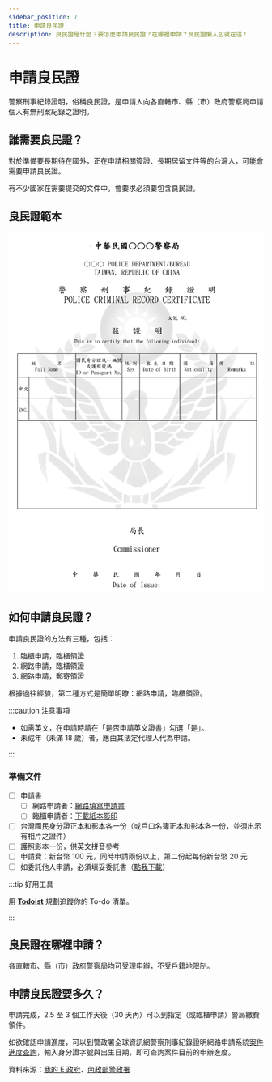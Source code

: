 ```yaml
---
sidebar_position: 7
title: 申請良民證
description: 良民證是什麼？要怎麼申請良民證？在哪裡申請？良民證懶人包就在這！
---
```


# 申請良民證

警察刑事紀錄證明，俗稱良民證，是申請人向各直轄市、縣（市）政府警察局申請個人有無刑案紀錄之證明。

## 誰需要良民證？

對於準備要長期待在國外，正在申請相關簽證、長期居留文件等的台灣人，可能會需要申請良民證。

有不少國家在需要提交的文件中，會要求必須要包含良民證。

## 良民證範本

![良民證範本](./良民證.jpeg)

## 如何申請良民證？

申請良民證的方法有三種，包括：

1. 臨櫃申請，臨櫃領證
2. 網路申請，臨櫃領證
3. 網路申請，郵寄領證

根據過往經驗，第二種方式是簡單明瞭：網路申請，臨櫃領證。

:::caution 注意事項

- 如需英文，在申請時請在「是否申請英文證書」勾選「是」。
- 未成年（未滿 18 歲）者，應由其法定代理人代為申請。

:::

### 準備文件

- [ ] 申請書
   - [ ] 網路申請者：[網路填寫申請書](https://eli.npa.gov.tw/E7WebO/index01.jsp)
   - [ ] 臨櫃申請者：[下載紙本影印](https://eli.npa.gov.tw/E7WebO/download/f1614333032246.pdf)
- [ ] 台灣國民身分證正本和影本各一份（或戶口名簿正本和影本各一份，並須出示有相片之證件）
- [ ] 護照影本一份，供英文拼音參考
- [ ] 申請費：新台幣 100 元，同時申請兩份以上，第二份起每份新台幣 20 元
- [ ] 如委託他人申請，必須填妥委託書（[點我下載](https://eli.npa.gov.tw/E7WebO/download/f1614332999234.pdf)）

:::tip 好用工具

用 [**Todoist**](https://get.todoist.io/3d1vczem1yso) 規劃追蹤你的 To-do 清單。

:::

## 良民證在哪裡申請？

各直轄市、縣（市）政府警察局均可受理申辦，不受戶籍地限制。

## 申請良民證要多久？

申請完成，2.5 至 3 個工作天後（30 天內）可以到指定（或臨櫃申請）警局繳費領件。

如欲確認申請進度，可以到警政署全球資訊網警察刑事紀錄證明網路申請系統[案件進度查詢](https://eli.npa.gov.tw/E7WebO/E701A01Q_01.jsp "前往 案件進度查詢 [另開視窗]")，輸入身分證字號與出生日期，即可查詢案件目前的申辦進度。

資料來源：[我的 E 政府](https://www.gov.tw/News3_Content.aspx?n=2&s=371569&lep=1&dailylife=1#)、[內政部警政署](https://www.npa.gov.tw/ch/app/folder/600)


